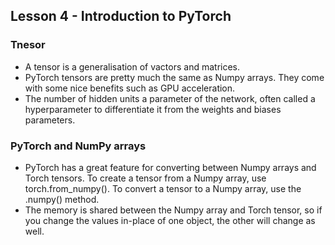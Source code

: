 ## Lesson 4 - Introduction to PyTorch 

### Tnesor 
- A tensor is a generalisation of vactors and matrices.   
- PyTorch tensors are pretty much the same as Numpy arrays. They come with some nice benefits such as GPU acceleration.  
- The number of hidden units a parameter of the network, often called a hyperparameter to differentiate it from the weights and biases parameters. 

### PyTorch and NumPy arrays 
- PyTorch has a great feature for converting between Numpy arrays and Torch tensors. To create a tensor from a Numpy array, use torch.from_numpy(). To convert a tensor to a Numpy array, use the .numpy() method.
- The memory is shared between the Numpy array and Torch tensor, so if you change the values in-place of one object, the other will change as well.